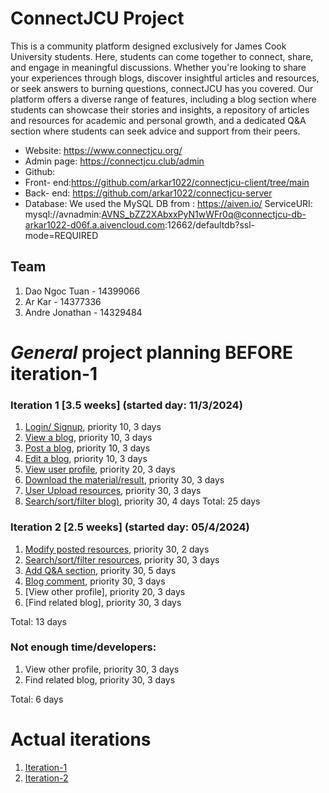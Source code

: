 # ConnectJCU Project

This is a community platform designed exclusively for James Cook University students. Here, students can come together to connect, share, and engage in meaningful discussions. Whether you're looking to share your experiences through blogs, discover insightful articles and resources, or seek answers to burning questions, connectJCU has you covered. Our platform offers a diverse range of features, including a blog section where students can showcase their stories and insights, a repository of articles and resources for academic and personal growth, and a dedicated Q&A section where students can seek advice and support from their peers.

- Website: https://www.connectjcu.org/
- Admin page: https://connectjcu.club/admin
- Github:
- Front- end:https://github.com/arkar1022/connectjcu-client/tree/main
- Back- end: https://github.com/arkar1022/connectjcu-server
- Database: We used the MySQL DB from : https://aiven.io/
 ServiceURI: mysql://avnadmin:AVNS_bZZ2XAbxxPyN1wWFr0q@connectjcu-db-arkar1022-d06f.a.aivencloud.com:12662/defaultdb?ssl-mode=REQUIRED

## Team

1. Dao Ngoc Tuan - 14399066
2. Ar Kar - 14377336
3. Andre Jonathan - 14329484

# _General_ project planning BEFORE iteration-1

### Iteration 1 [3.5 weeks] (started day: 11/3/2024)

1. [Login/ Signup](./user_stories/login_signup.md), priority 10, 3 days
2. [View a blog](./user_stories/view_blog.md), priority 10, 3 days
3. [Post a blog](./user_stories/post_a_blog.md), priority 10, 3 days
4. [Edit a blog](./user_stories/edit_blog.md), priority 10, 3 days
5. [View user profile](./user_stories/view_user_profile.md), priority 20, 3 days
6. [Download the material/result](./user_stories/download_resources.md), priority 30, 3 days
7. [User Upload resources](./user_stories/upload_resources.md), priority 30, 3 days
8. [Search/sort/filter blog)](./user_stories/search_filter_blog.md), priority 30, 4 days
   Total: 25 days

### Iteration 2 [2.5 weeks] (started day: 05/4/2024)

1. [Modify posted resources](./user_stories/modify_posted_resources.md), priority 30, 2 days
2. [Search/sort/filter resources](./user_stories/search_filter_resources.md), priority 30, 3 days
3. [Add Q&A section](./user_stories/user_story_01_title.md), priority 30, 5 days
4. [Blog comment](./user_stories/download_resources.md), priority 30, 3 days
5. [View other profile], priority 20, 3 days
6. [Find related blog], priority 30, 3 days

Total: 13 days

### Not enough time/developers:

1. View other profile, priority 30, 3 days
2. Find related blog, priority 30, 3 days

Total: 6 days

# Actual iterations

1. [Iteration-1](./iteration_1.md)
2. [Iteration-2](./iteration_2.md)